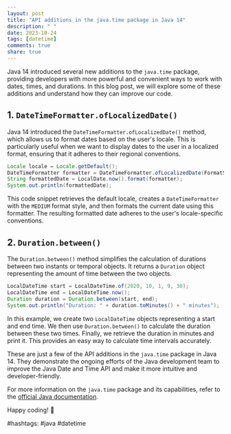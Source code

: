 ```yaml
---
layout: post
title: "API additions in the java.time package in Java 14"
description: " "
date: 2023-10-24
tags: [datetime]
comments: true
share: true
---
```


Java 14 introduced several new additions to the `java.time` package, providing developers with more powerful and convenient ways to work with dates, times, and durations. In this blog post, we will explore some of these additions and understand how they can improve our code.

## 1. `DateTimeFormatter.ofLocalizedDate()`

Java 14 introduced the `DateTimeFormatter.ofLocalizedDate()` method, which allows us to format dates based on the user's locale. This is particularly useful when we want to display dates to the user in a localized format, ensuring that it adheres to their regional conventions.

```java
Locale locale = Locale.getDefault();
DateTimeFormatter formatter = DateTimeFormatter.ofLocalizedDate(FormatStyle.MEDIUM).withLocale(locale);
String formattedDate = LocalDate.now().format(formatter);
System.out.println(formattedDate);
```

This code snippet retrieves the default locale, creates a `DateTimeFormatter` with the `MEDIUM` format style, and then formats the current date using this formatter. The resulting formatted date adheres to the user's locale-specific conventions.

## 2. `Duration.between()`

The `Duration.between()` method simplifies the calculation of durations between two instants or temporal objects. It returns a `Duration` object representing the amount of time between the two objects.

```java
LocalDateTime start = LocalDateTime.of(2020, 10, 1, 9, 30);
LocalDateTime end = LocalDateTime.now();
Duration duration = Duration.between(start, end);
System.out.println("Duration: " + duration.toMinutes() + " minutes");
```

In this example, we create two `LocalDateTime` objects representing a start and end time. We then use `Duration.between()` to calculate the duration between these two times. Finally, we retrieve the duration in minutes and print it. This provides an easy way to calculate time intervals accurately.

These are just a few of the API additions in the `java.time` package in Java 14. They demonstrate the ongoing efforts of the Java development team to improve the Java Date and Time API and make it more intuitive and developer-friendly.

For more information on the `java.time` package and its capabilities, refer to the [official Java documentation](https://docs.oracle.com/en/java/javase/14/docs/api/java.base/java/time/package-summary.html).

Happy coding! :rocket:

#hashtags: #java #datetime